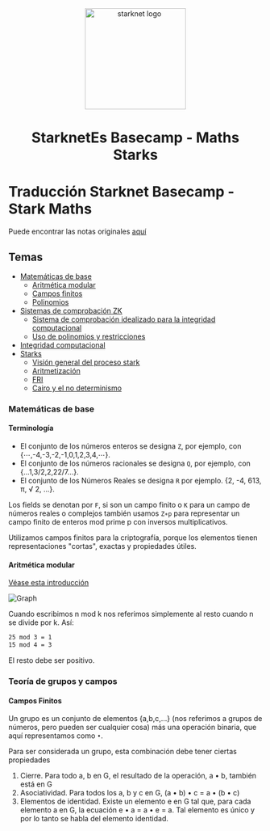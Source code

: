 <div align="center">
  <img alt="starknet logo" src="./assets/Starknet.png" width="200" >
  <h1 align="center">StarknetEs Basecamp - Maths Starks</h1>
  <p align="center">
</div>

# Traducción Starknet Basecamp - Stark Maths

Puede encontrar las notas originales [aquí](https://bit.ly/starkmaths2023)

## Temas

- [Matemáticas de base](#matemáticas-de-base)
    - [Aritmética modular](#aritmética-modular)
    - [Campos finitos](#campos-finitos)
    - [Polinomios](#polinomios)
- [Sistemas de comprobación ZK](#sistemas-de-comprobación-ZK)
    - [Sistema de comprobación idealizado para la integridad computacional](#sistema-de-comprobación-idealizado-para-laintegridad-computacional)
    - [Uso de polinomios y restricciones](#uso-de-polinomios-y-restricciones)
- [Integridad computacional](#integridad-computacional)
- [Starks](#starks)
    - [Visión general del proceso stark](#visión-general-del-proceso-stark)
    - [Aritmetización](#aritmetización)
    - [FRI](#fri)
    - [Cairo y el no determinismo](#cairo-y-el-no-determinismo)

### Matemáticas de base
#### Terminología
* El conjunto de los números enteros se designa `Z`, por ejemplo, con {⋯,-4,-3,-2,-1,0,1,2,3,4,⋯}.
* El conjunto de los números racionales se designa `Q`, por ejemplo, con {...1,3/2,2,22/7...}.
* El conjunto de los Números Reales se designa `R` por ejemplo. {2, -4, 613, π, √ 2, ...}.

Los fields se denotan por `F`, si son un campo finito o `K` para un campo de números reales o complejos
también usamos `Z∗p` para representar un campo finito de enteros mod prime p con inversos multiplicativos.

Utilizamos campos finitos para la criptografía, porque los elementos tienen representaciones "cortas", exactas y propiedades útiles.

#### Aritmética modular
[Véase esta introducción](https://www.khanacademy.org/computing/computer-science/cryptography/modarithmetic/a/what-is-modular-arithmetic)

![Graph](/im%C3%A1genes/AritemticaModular.png)

Cuando escribimos n mod k nos referimos simplemente al resto cuando n se divide por k. Así:

```bash
25 mod 3 = 1
15 mod 4 = 3
```
El resto debe ser positivo.

### Teoría de grupos y campos
#### Campos Finitos
Un grupo es un conjunto de elementos {a,b,c,...} (nos referimos a grupos de números, pero pueden ser cualquier cosa) más una operación binaria, que aquí representamos como `•`. 

Para ser considerada un grupo, esta combinación debe tener ciertas propiedades

1. Cierre.
      Para todo a, b en G,  el resultado de la operación, a • b, también está en G
2. Asociatividad.
      Para todos los a, b y c en G, (a • b) • c = a • (b • c)
3. Elementos de identidad.
       Existe un elemento e en G tal que, para cada elemento a en G, la ecuación e • a = a • e = a. Tal elemento es único y por lo tanto se habla del elemento identidad.